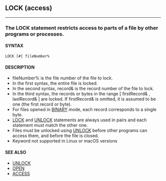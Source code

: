 ## LOCK (access)
---

### The LOCK statement restricts access to parts of a file by other programs or processes.

#### SYNTAX

`LOCK [#] fileNumber%`

#### DESCRIPTION
* fileNumber% is the file number of the file to lock.
* In the first syntax, the entire file is locked.
* In the second syntax, record& is the record number of the file to lock.
* In the third syntax, the records or bytes in the range [ firstRecord& , lastRecord& ] are locked. If firstRecord& is omitted, it is assumed to be one (the first record or byte).
* For files opened in [BINARY](./BINARY.md) mode, each record corresponds to a single byte.
* [LOCK](./LOCK.md) and [UNLOCK](./UNLOCK.md) statements are always used in pairs and each statement must match the other one.
* Files must be unlocked using [UNLOCK](./UNLOCK.md) before other programs can access them, and before the file is closed.
* Keyword not supported in Linux or macOS versions


#### SEE ALSO
* [UNLOCK](./UNLOCK.md)
* [OPEN](./OPEN.md)
* [ACCESS](./ACCESS.md)
